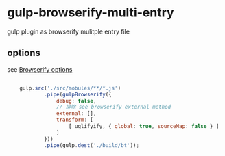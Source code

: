 # gulp-browserify-multi-entry
gulp plugin as browserify mulitple entry file

## options
see <a href="https://github.com/substack/node-browserify#usage">Browserify options</a>

```javascript

    gulp.src('./src/mobules/**/*.js')
            .pipe(gulpBrowserify({
                debug: false,
                // 排除 see browserify external method
                external: [],
                transform: [
                    [ uglifyify, { global: true, sourceMap: false } ]
                ]
            }))
            .pipe(gulp.dest('./build/bt'));

```
